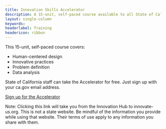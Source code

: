 ```yaml
---
title: Innovation Skills Accelerator
description: A 15-unit, self-paced course available to all State of California staff
layout: single-column
keywords: 
headerlabel: Training
headericon: ribbon
---
```


<p class="text-lead">This 15-unit, self-paced course covers:</p>

* Human-centered design
* Innovative practices
* Problem definition
* Data analysis

State of California staff can take the Accelerator for free. Just sign up with your ca.gov email address.

<a class="btn-primary featured-btn external-link" href="http://innovate-us.org/"><span>Sign up for the Accelerator</span></a>

Note: Clicking this link will take you from the Innovation Hub to innovate-us.org. This is not a state website. Be mindful of the information you provide while using that website. Their terms of use apply to any information you share with them.
